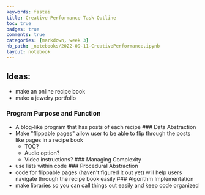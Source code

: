```yaml
---
keywords: fastai
title: Creative Performance Task Outline
toc: true 
badges: true
comments: true 
categories: [markdown, week 3]
nb_path: _notebooks/2022-09-11-CreativePerformance.ipynb
layout: notebook
---
```


<!--
#################################################
### THIS FILE WAS AUTOGENERATED! DO NOT EDIT! ###
#################################################
# file to edit: _notebooks/2022-09-11-CreativePerformance.ipynb
-->

<div class="container" id="notebook-container">
        
<div class="cell border-box-sizing text_cell rendered"><div class="inner_cell">
<div class="text_cell_render border-box-sizing rendered_html">
<h2 id="Ideas:">Ideas:<a class="anchor-link" href="#Ideas:"> </a></h2><ul>
<li>make an online recipe book</li>
<li>make a jewelry portfolio</li>
</ul>
<h3 id="Program-Purpose-and-Function">Program Purpose and Function<a class="anchor-link" href="#Program-Purpose-and-Function"> </a></h3><ul>
<li>A blog-like program that has posts of each recipe
### Data Abstraction</li>
<li>Make "flippable pages" allow user to be able to flip through the posts like pages in a recipe book <ul>
<li>TOC?</li>
<li>Audio option?</li>
<li>Video instructions?
### Managing Complexity</li>
</ul>
</li>
<li>use lists within  code 
### Procedural Abstraction</li>
<li>code for flippable pages (haven't figured it out yet) will help users navigate through the recipe book easily
### Algorithm Implementation</li>
<li>make libraries so you can call things out easily and keep code organized</li>
</ul>

</div>
</div>
</div>
</div>
 

